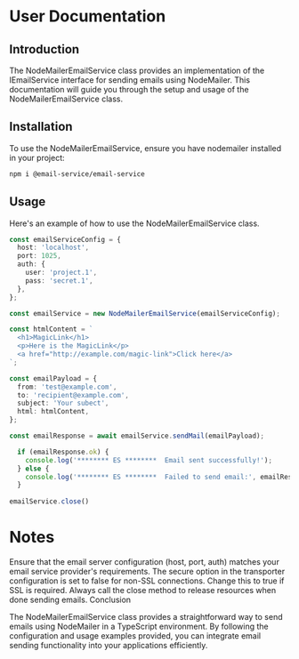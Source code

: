 # User Documentation

## Introduction

The NodeMailerEmailService class provides an implementation of the IEmailService interface for sending emails using NodeMailer. This documentation will guide you through the setup and usage of the NodeMailerEmailService class.

## Installation

To use the NodeMailerEmailService, ensure you have nodemailer installed in your project:

```bash
npm i @email-service/email-service
```

## Usage

Here's an example of how to use the NodeMailerEmailService class.

```typescript
const emailServiceConfig = {
  host: 'localhost',
  port: 1025,
  auth: {
    user: 'project.1',
    pass: 'secret.1',
  },
};

const emailService = new NodeMailerEmailService(emailServiceConfig);

const htmlContent = `
  <h1>MagicLink</h1>
  <p>Here is the MagicLink</p>
  <a href="http://example.com/magic-link">Click here</a>
`;

const emailPayload = {
  from: 'test@example.com',
  to: 'recipient@example.com',
  subject: 'Your subect',
  html: htmlContent,
};

const emailResponse = await emailService.sendMail(emailPayload);

  if (emailResponse.ok) {
    console.log('******** ES ********  Email sent successfully!');
  } else {
    console.log('******** ES ********  Failed to send email:', emailResponse.error);
  }
  
emailService.close() 
```
# Notes

Ensure that the email server configuration (host, port, auth) matches your email service provider's requirements.
The secure option in the transporter configuration is set to false for non-SSL connections. Change this to true if SSL is required.
Always call the close method to release resources when done sending emails.
Conclusion

The NodeMailerEmailService class provides a straightforward way to send emails using NodeMailer in a TypeScript environment. By following the configuration and usage examples provided, you can integrate email sending functionality into your applications efficiently.